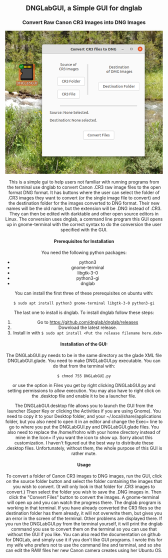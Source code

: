 ## <center> DNGLabGUI, a Simple GUI for dnglab ##
### <center>Convert Raw Canon CR3 Images into DNG Images ###
<center> <img src = "GUI_Screenshot.png">
    
This is a simple gui to help users not familiar with running programs from the terminal use dnglab to convert Canon .CR3 raw image files to the open format DNG format.  It has buttons where the user can select the folder of .CR3 images they want to convert (or the single image file to convert) and the destination folder for the images converted to DNG format.  Their new names will be the old name, but the extension will be .DNG instead of .CR3.  They can then be edited with darktable and other open source editors in Linux.  The conversion uses dnglab, a command line program this GUI opens up in gnome-terminal with the correct syntax to do the conversion the user specified with the GUI.  

#### Prerequisites for Installation ####
You need the following python packages:
- python3
- gnome-terminal
- libgtk-3-0
- python3-gi
- dnglab
    
You can install the first three of these prerequisites on ubuntu with:

```$ sudo apt install python3 gnome-terminal libgtk-3-0 python3-gi```
    
The last one to install is dnglab.  To install dnglab follow these steps:
1. Go to https://github.com/dnglab/dnglab/releases
2. Download the latest release.
3. Install in with ```$ sudo apt install <Put the release filename here.deb>```
    
#### Installation of the GUI: ####
The DNGLabGUI.py needs to be in the same directory as the glade XML file DNGLabGUI.glade. You need to make DNGLabGUI.py executable.  You can do that from the terminal with:
    
```$ chmod 755 DNGLabGUI.py``` 
    
or use the option in Files you get by right clicking DNGLabGUI.py and setting permissions to allow execution.  You may also have to right click on the .desktop file and enable it to be a launcher file.
    
The DNGLabGUI.desktop file allows you to launch the GUI from the launcher (Super Key or clicking the Activities if you are using Gnome).  You need to copy it to your Desktop folder, and your ~/.local/share/applications folder, but you also need to open it in an editor and change the Exec= line to go to where you put the DNGLabGUI.py and DNGLabGUI.glade files.  You also need to replace the /home/frohro with your home directory instead of mine in the Icon= if you want the icon to show up.  Sorry about this customization.  I haven't figured out the best way to distribute these .desktop files.  Unfortunately, without them, the whole purpose of this GUI is rather mute.
    
#### Usage ####
To convert a folder of Canon CR3 images to DNG images, run the GUI, click on the source folder button and select the folder containing the images that you wish to convert.  (It will only look in that folder for .CR3 images to convert.)  Then select the folder you wish to save the .DNG images in. Then click the "Convert Files" button to convert the images.  A gnome-terminal will open up and you can watch the progress there.  The dnglab program is working in that terminal.  If you have already converted the CR3 files so the destination folder has them already, it will not overwrite them, but gives you an error in the screen of the terminal.  Other problems are displayed there.  If you run the DNGLabGUI.py from the terminal yourself, it will print the dnglab command you use to convert them on the terminal so you can use that without the GUI if you like.  You can also read the documentation on github for DNGLab, and simply use it if you don't like GUI programs. I wrote this for my wife who prefers not to use the command line and terminal, and so she can edit the RAW files her new Canon camera creates using her Ubuntu OS.  